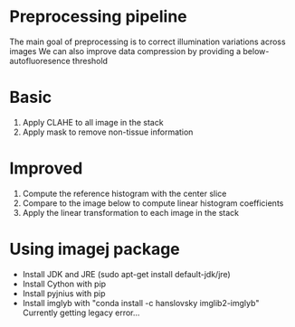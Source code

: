 # Preprocessing pipeline

The main goal of preprocessing is to correct illumination variations across images
We can also improve data compression by providing a below-autofluoresence threshold

# Basic
1) Apply CLAHE to all image in the stack
2) Apply mask to remove non-tissue information

# Improved
1) Compute the reference histogram with the center slice
2) Compare to the image below to compute linear histogram coefficients
3) Apply the linear transformation to each image in the stack

# Using imagej package
- Install JDK and JRE (sudo apt-get install default-jdk/jre)
- Install Cython with pip
- Install pyjnius with pip
- Install imglyb with "conda install -c hanslovsky imglib2-imglyb"
Currently getting legacy error...

